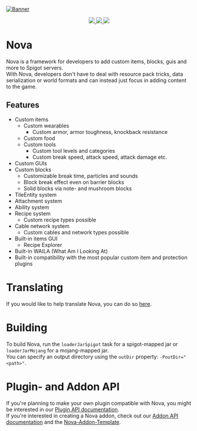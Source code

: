 [![Banner](https://i.imgur.com/HiDAPmf.png)](https://www.spigotmc.org/resources/93648/)

<p align="center">
  <a href="https://www.spigotmc.org/resources/93648/reviews">
    <img src="https://img.shields.io/spiget/rating/93648"> 
  </a>
  <a href="https://www.spigotmc.org/resources/93648/">
    <img src="https://img.shields.io/spiget/downloads/93648"> 
  </a>
  <a href="https://www.spigotmc.org/resources/93648/">
    <img src="https://img.shields.io/spiget/tested-versions/93648"> 
  </a>
</p>

# Nova

Nova is a framework for developers to add custom items, blocks, guis and more to Spigot servers.  
With Nova, developers don't have to deal with resource pack tricks, data serialization or world formats and can instead
just focus in adding content to the game.

## Features

* Custom items
  * Custom wearables
    * Custom armor, armor toughness, knockback resistance
  * Custom food
  * Custom tools
    * Custom tool levels and categories
    * Custom break speed, attack speed, attack damage etc.
* Custom GUIs
* Custom blocks
  * Customizable break time, particles and sounds
  * Block break effect even on barrier blocks
  * Solid blocks via note- and mushroom blocks
* TileEntity system
* Attachment system
* Ability system
* Recipe system
  * Custom recipe types possible
* Cable network system
  * Custom cables and network types possible
* Built-in items GUI
  * Recipe Explorer
* Built-in WAILA (What Am I Looking At)
* Built-in compatibility with the most popular custom item and protection plugins

# Translating

If you would like to help translate Nova, you can do so [here](https://translate.xenondevs.xyz/).

# Building

To build Nova, run the `loaderJarSpigot` task for a spigot-mapped jar or `loaderJarMojang` for a mojang-mapped jar.  
You can specify an output directory using the `outDir` property: `-PoutDir="<path>"`.

# Plugin- and Addon API

If you're planning to make your own plugin compatible with Nova, you might be interested in our [Plugin API documentation](https://xenondevs.xyz/docs/nova/api).   
If you're interested in creating a Nova addon, check out our [Addon API documentation](https://xenondevs.xyz/docs/nova/addon/) and the [Nova-Addon-Template](https://github.com/xenondevs/Nova-Addon-Template).

